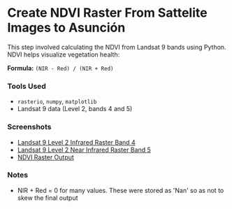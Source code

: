 # Create NDVI Raster From Sattelite Images to Asunción

This step involved calculating the NDVI from Landsat 9 bands using Python. NDVI helps visualize vegetation health:

**Formula:** `(NIR - Red) / (NIR + Red)`

### Tools Used
- `rasterio`, `numpy`, `matplotlib`
- Landsat 9 data (Level 2, bands 4 and 5)

### Screenshots
- [Landsat 9 Level 2 Infrared Raster Band 4](Data/Band_4_Infrared_Raster.png)
- [Landsat 9 Level 2 Near Infrared Raster Band 5](Data/Band_5_Near_Infrared_Raster.png)
- [NDVI Raster Output](Data/NDVI_Raster_Full.png)

### Notes
- NIR + Red = 0 for many values.  These were stored as 'Nan' so as not to skew the final output
